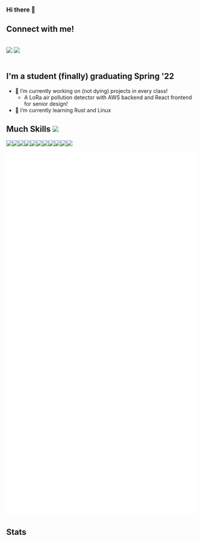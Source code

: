 ### Hi there 👋

## Connect with me!
<br>
<a href="mailto:pmwood@pm.me"><img src="https://img.shields.io/badge/ProtonMail-8B89CC?style=for-the-badge&logo=protonmail&logoColor=white"></a>
<a href="https://www.linkedin.com/in/plmwd"><img src="https://img.shields.io/badge/LinkedIn-0077B5?style=for-the-badge&logo=linkedin&logoColor=white"></a>
<br><br>

## I'm a student (finally) graduating Spring '22
- 🔭 I’m currently working on (not dying) projects in every class! 
  * A LoRa air pollution detector with AWS backend and React frontend for senior design!
- 🌱 I’m currently learning Rust and Linux 

## Much Skills <img width="90" height="auto" src="https://i.kym-cdn.com/entries/icons/original/000/013/564/doge.jpg">
<div style="display: flex">
<img src="https://img.shields.io/badge/Rust-000000?style=for-the-badge&logo=rust&logoColor=white">
<img src="https://img.shields.io/badge/C-00599C?style=for-the-badge&logo=c&logoColor=white">
<img src="https://img.shields.io/badge/Python-14354C?style=for-the-badge&logo=python&logoColor=white">
<img src="https://img.shields.io/badge/Java-ED8B00?style=for-the-badge&logo=java&logoColor=white">
<img src="https://img.shields.io/badge/Lua-2C2D72?style=for-the-badge&logo=lua&logoColor=white">
<img src="https://img.shields.io/badge/Shell_Script-121011?style=for-the-badge&logo=gnu-bash&logoColor=white">
<img src="https://img.shields.io/badge/Bootstrap-563D7C?style=for-the-badge&logo=bootstrap&logoColor=white">
<img src="https://img.shields.io/badge/JavaScript-F7DF1E?style=for-the-badge&logo=javascript&logoColor=black">
 <img src="https://img.shields.io/badge/TypeScript-3178c6?style=for-the-badge&logo=typescript&logoColor=white">
<img src="https://img.shields.io/badge/HTML-239120?style=for-the-badge&logo=html5&logoColor=white">
<img src="https://img.shields.io/badge/CSS-239120?&style=for-the-badge&logo=css3&logoColor=white">
</div>

![Metrics](/github-metrics.svg)
## Stats
<!-- ![Anurag's GitHub stats](https://github-readme-stats.vercel.app/api?username=plmwd&show_icons=true&theme=cobalt)
[![Top Langs](https://github-readme-stats.vercel.app/api/top-langs/?username=plmwd&layout=compact&hide=VHDL,SystemVerilog,Coq,V,Tcl,Assembly&theme=cobalt)](https://github.com/anuraghazra/github-readme-stats) -->

<!--
**plmwd/plmwd** is a ✨ _special_ ✨ repository because its `README.md` (this file) appears on your GitHub profile.

Here are some ideas to get you started:

- 🔭 I’m currently working on ...
- 🌱 I’m currently learning ...
- 👯 I’m looking to collaborate on ...
- 🤔 I’m looking for help with ...
- 💬 Ask me about ...
- 📫 How to reach me: ...
- 😄 Pronouns: ...
- ⚡ Fun fact: ...
-->
